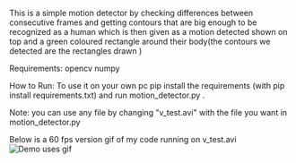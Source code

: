 This is a simple motion detector by checking differences between consecutive frames and getting contours that are big enough to be recognized as a human which is then given as a motion detected shown on top and a green coloured rectangle around their body(the contours we detected are the rectangles drawn )

Requirements:
opencv
numpy

How to Run:
To use it on your own pc pip install the requirements (with pip install requirements.txt) and run motion_detector.py .


Note: you can use any file by changing "v_test.avi" with the file you want in motion_detector.py


Below is a 60 fps version gif of my code running on v_test.avi
![Demo uses gif](demo/demo.gif)